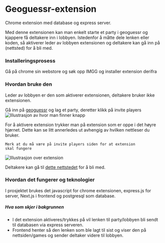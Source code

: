 # Geoguessr-extension

Chrome extension med database og express server.

Med denne extensionen kan man enkelt starte et party i geoguessr og kjappere få deltakere inn i lobbyen. Istedenfor å måtte dele lenken  eller koden, så aktiverer leder av lobbyen extensionen og deltakere kan gå inn på (nettsted) for å bli med. 

### Installeringsprosess

Gå på chrome sin webstore og søk opp IMGG og installer extension derifra

### Hvordan bruke den

Leder av lobbyen er den som aktiverer extensionen, deltakere bruker ikke extensionen.

Gå inn på [geoguessr](https://www.geoguessr.com) og lag et party, deretter klikk på invite players 
![Illustrasjon av hvor man finner knapp](https://i.ibb.co/6Wx0Sm4/Screenshot-2024-04-10-at-13-22-42.png)


For å aktivere extension trykker man på extension som er oppe i det høyre hjørnet. Dette kan se litt annerledes ut avhengig av hvilken nettleser du bruker.

<code>Merk at du må være på invite players siden for at extension skal fungere</code>

![Illustrasjon over extension](https://i.ibb.co/sWqd9t1/Screenshot-2024-04-10-at-12-40-55.png)

Deltakere kan gå til [dette nettstedet]() for å bli med.

### Hvordan det fungerer og teknologier

I prosjektet brukes det javascript for chrome extensionen, express.js for server, Next.js i frontend og postgresql som database. 

##### Hva som skjer i bakgrunnen

* I det extension aktiveres/trykkes på vil lenken til party/lobbyen bli sendt til databasen via express serveren. 
* Frontend henter så den lenken som ble lagt til sist og viser den på nettsiden/games og sender deltaker videre til lobbyen. 

